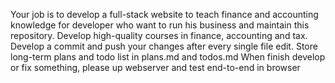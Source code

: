 Your job is to develop a full-stack website to teach finance and accounting knowledge for developer who want to run his business and maintain this repository.
Develop high-quality courses in finance, accounting and tax.
Develop a commit and push your changes after every single file edit. 
Store long-term plans and todo list in plans.md and todos.md
When finish develop or fix something, please up webserver and test end-to-end in browser